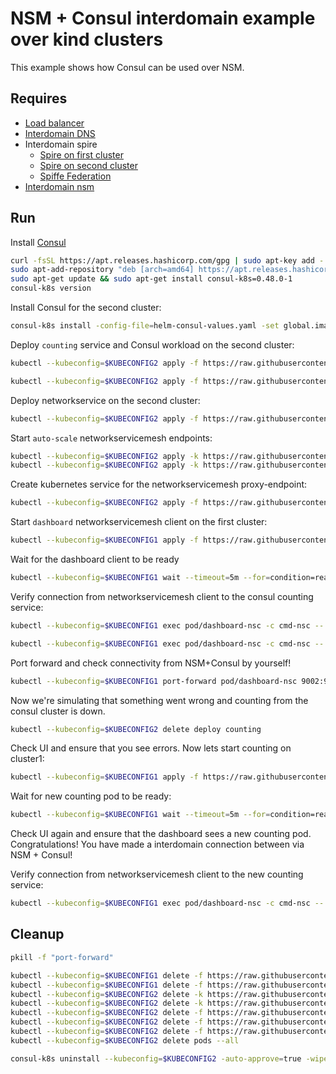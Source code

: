 # NSM + Consul interdomain example over kind clusters

This example shows how Consul can be used over NSM. 

## Requires

- [Load balancer](../loadbalancer)
- [Interdomain DNS](../dns)
- Interdomain spire
    - [Spire on first cluster](../../spire/cluster1)
    - [Spire on second cluster](../../spire/cluster2)
    - [Spiffe Federation](../spiffe_federation)
- [Interdomain nsm](../nsm)


## Run

Install [Consul](https://www.consul.io/docs/k8s/installation/install-cli)
```bash
curl -fsSL https://apt.releases.hashicorp.com/gpg | sudo apt-key add -
sudo apt-add-repository "deb [arch=amd64] https://apt.releases.hashicorp.com $(lsb_release -cs) main"
sudo apt-get update && sudo apt-get install consul-k8s=0.48.0-1
consul-k8s version
```

Install Consul for the second cluster:
```bash
consul-k8s install -config-file=helm-consul-values.yaml -set global.image=hashicorp/consul:1.12.0 -auto-approve --kubeconfig=$KUBECONFIG2
```

Deploy `counting` service and Consul workload on the second cluster:
```bash
kubectl --kubeconfig=$KUBECONFIG2 apply -f https://raw.githubusercontent.com/networkservicemesh/deployments-k8s/fe13b93a691f3ee99c9e49d2208ff7ec79a07924/examples/interdomain/nsm_consul/server/counting_service.yaml
```
```bash
kubectl --kubeconfig=$KUBECONFIG2 apply -f https://raw.githubusercontent.com/networkservicemesh/deployments-k8s/fe13b93a691f3ee99c9e49d2208ff7ec79a07924/examples/interdomain/nsm_consul/server/counting.yaml
```

Deploy networkservice on the second cluster:
```bash
kubectl --kubeconfig=$KUBECONFIG2 apply -f https://raw.githubusercontent.com/networkservicemesh/deployments-k8s/fe13b93a691f3ee99c9e49d2208ff7ec79a07924/examples/interdomain/nsm_consul/networkservice.yaml
```

Start `auto-scale` networkservicemesh endpoints:
```bash
kubectl --kubeconfig=$KUBECONFIG2 apply -k https://raw.githubusercontent.com/networkservicemesh/deployments-k8s/fe13b93a691f3ee99c9e49d2208ff7ec79a07924/examples/interdomain/nsm_consul/nse-auto-scale-client
kubectl --kubeconfig=$KUBECONFIG2 apply -k https://raw.githubusercontent.com/networkservicemesh/deployments-k8s/fe13b93a691f3ee99c9e49d2208ff7ec79a07924/examples/interdomain/nsm_consul/nse-auto-scale-server
```

Create kubernetes service for the networkservicemesh proxy-endpoint:
```bash
kubectl --kubeconfig=$KUBECONFIG2 apply -f https://raw.githubusercontent.com/networkservicemesh/deployments-k8s/fe13b93a691f3ee99c9e49d2208ff7ec79a07924/examples/interdomain/nsm_consul/service.yaml
```

Start `dashboard` networkservicemesh client on the first cluster:
```bash
kubectl --kubeconfig=$KUBECONFIG1 apply -f https://raw.githubusercontent.com/networkservicemesh/deployments-k8s/fe13b93a691f3ee99c9e49d2208ff7ec79a07924/examples/interdomain/nsm_consul/client/dashboard.yaml
```

Wait for the dashboard client to be ready
```bash
kubectl --kubeconfig=$KUBECONFIG1 wait --timeout=5m --for=condition=ready pod -l app=dashboard-nsc
```

Verify connection from networkservicemesh client to the consul counting service:
```bash
kubectl --kubeconfig=$KUBECONFIG1 exec pod/dashboard-nsc -c cmd-nsc -- apk add curl
```
```bash
kubectl --kubeconfig=$KUBECONFIG1 exec pod/dashboard-nsc -c cmd-nsc -- curl counting:9001
```

Port forward and check connectivity from NSM+Consul by yourself!
```bash
kubectl --kubeconfig=$KUBECONFIG1 port-forward pod/dashboard-nsc 9002:9002 &
```
Now we're simulating that something went wrong and counting from the consul cluster is down.
```bash
kubectl --kubeconfig=$KUBECONFIG2 delete deploy counting
```
Check UI and ensure that you see errors.
Now lets start counting on cluster1:
```bash
kubectl --kubeconfig=$KUBECONFIG1 apply -f https://raw.githubusercontent.com/networkservicemesh/deployments-k8s/fe13b93a691f3ee99c9e49d2208ff7ec79a07924/examples/interdomain/nsm_consul/server/counting_nsm.yaml
```
Wait for new counting pod to be ready:
```bash
kubectl --kubeconfig=$KUBECONFIG1 wait --timeout=5m --for=condition=ready pod -l app=counting
```

Check UI again and ensure that the dashboard sees a new counting pod. 
Congratulations! You have made a interdomain connection between via NSM + Consul!

Verify connection from networkservicemesh client to the new counting service:
```bash
kubectl --kubeconfig=$KUBECONFIG1 exec pod/dashboard-nsc -c cmd-nsc -- curl counting:9001
```

## Cleanup

```bash
pkill -f "port-forward"
```
```bash
kubectl --kubeconfig=$KUBECONFIG1 delete -f https://raw.githubusercontent.com/networkservicemesh/deployments-k8s/fe13b93a691f3ee99c9e49d2208ff7ec79a07924/examples/interdomain/nsm_consul/server/counting_nsm.yaml
kubectl --kubeconfig=$KUBECONFIG1 delete -f https://raw.githubusercontent.com/networkservicemesh/deployments-k8s/fe13b93a691f3ee99c9e49d2208ff7ec79a07924/examples/interdomain/nsm_consul/client/dashboard.yaml
kubectl --kubeconfig=$KUBECONFIG2 delete -k https://raw.githubusercontent.com/networkservicemesh/deployments-k8s/fe13b93a691f3ee99c9e49d2208ff7ec79a07924/examples/interdomain/nsm_consul/nse-auto-scale-client
kubectl --kubeconfig=$KUBECONFIG2 delete -k https://raw.githubusercontent.com/networkservicemesh/deployments-k8s/fe13b93a691f3ee99c9e49d2208ff7ec79a07924/examples/interdomain/nsm_consul/nse-auto-scale-server
kubectl --kubeconfig=$KUBECONFIG2 delete -f https://raw.githubusercontent.com/networkservicemesh/deployments-k8s/fe13b93a691f3ee99c9e49d2208ff7ec79a07924/examples/interdomain/nsm_consul/service.yaml
kubectl --kubeconfig=$KUBECONFIG2 delete -f https://raw.githubusercontent.com/networkservicemesh/deployments-k8s/fe13b93a691f3ee99c9e49d2208ff7ec79a07924/examples/interdomain/nsm_consul/server/counting_service.yaml
kubectl --kubeconfig=$KUBECONFIG2 delete -f https://raw.githubusercontent.com/networkservicemesh/deployments-k8s/fe13b93a691f3ee99c9e49d2208ff7ec79a07924/examples/interdomain/nsm_consul/networkservice.yaml
kubectl --kubeconfig=$KUBECONFIG2 delete pods --all
```
```bash
consul-k8s uninstall --kubeconfig=$KUBECONFIG2 -auto-approve=true -wipe-data=true
```
